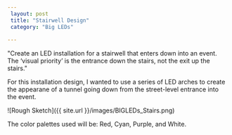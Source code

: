```yaml
---
 layout: post
 title: "Stairwell Design"
 category: "Big LEDs"
 
---
```


"Create an LED installation for a stairwell that enters down into an event. The ‘visual priority’ is the entrance down the stairs, not the exit up the stairs."

For this installation design, I wanted to use a series of LED arches to create the appearane of a tunnel going down from the street-level entrance into the event. 

![Rough Sketch]({{ site.url }}/images/BIGLEDs_Stairs.png)



The color palettes used will be: 
Red, Cyan, Purple, and White. 









